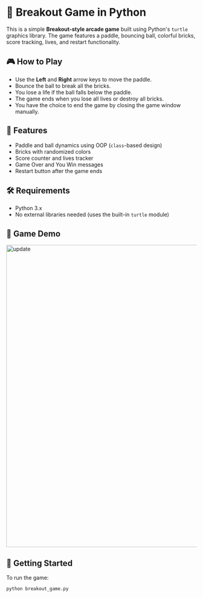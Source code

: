 # 🧱 Breakout Game in Python

This is a simple **Breakout-style arcade game** built using Python's `turtle` graphics library. The game features a paddle, bouncing ball, colorful bricks, score tracking, lives, and restart functionality.

## 🎮 How to Play

- Use the **Left** and **Right** arrow keys to move the paddle.
- Bounce the ball to break all the bricks.
- You lose a life if the ball falls below the paddle.
- The game ends when you lose all lives or destroy all bricks.
- You have the choice to end the game by closing the game window manually. 

## 🧠 Features

- Paddle and ball dynamics using OOP (`class`-based design)
- Bricks with randomized colors
- Score counter and lives tracker
- Game Over and You Win messages
- Restart button after the game ends

## 🛠️ Requirements

- Python 3.x
- No external libraries needed (uses the built-in `turtle` module)

## 🚀 Game Demo

<img width="799" alt="update" src="https://github.com/user-attachments/assets/f071b42a-a31d-4e00-908b-28fb1e7bdb33" />

## 🚀 Getting Started

To run the game:

```bash
python breakout_game.py
